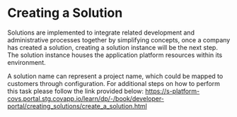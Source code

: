 # Creating a Solution

Solutions are implemented to integrate related development and administrative processes together by simplifying concepts, once a company has created a solution, creating a solution instance will be the next step. The solution instance houses the application platform resources within its environment. 

A solution name can represent a project name, which could be mapped to customers through configuration. For additional steps on how to perform this task please follow the link provided below: https://s-platform-covs.portal.stg.covapp.io/learn/dp/-/book/developer-portal/creating_solutions/create_a_solution.html
